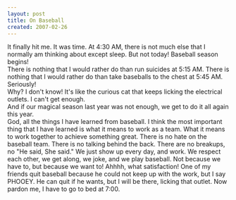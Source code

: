 ```yaml
---
layout: post
title: On Baseball
created: 2007-02-26
---
```

<p>It finally hit me. It was time. At 4:30 AM, there is not much else that I normally <span class="blsp-spelling-error" id="SPELLING_ERROR_0">am</span> thinking about except sleep. But not today! Baseball season begins!<br />
	There is nothing that I would rather do than run suicides at 5:15 AM. There is nothing that I would rather do than take baseballs to the chest at 5:45 AM. Seriously!<br />
	Why? I don&#39;t know! It&#39;s like the curious cat that keeps licking the electrical outlets. I can&#39;t get enough.<br />
	And if our magical season last year was not enough, we get to do it all again this year.<br />
	God, all the things I have learned from baseball. I think the most important thing that I have learned is what it means to work as a team. What it means to work together to achieve something great. There is no hate on the baseball team. There is no talking behind the back. There are no breakups, no &quot;He said, She said.&quot; We just show up every day, and work. We respect each other, we get along, we joke, and we play baseball. Not because we have to, but because we want to! Ahhhh, what satisfaction! One of my friends quit baseball because he could not keep up with the work, but I say PHOOEY. He can quit if he wants, but I will be there, licking that outlet. Now pardon me, I have to go to bed at 7:00.</p>
